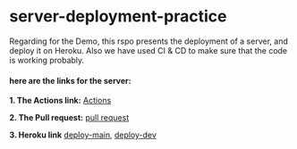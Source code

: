 # server-deployment-practice

Regarding for the Demo, this rspo presents the deployment of a server, and deploy it on Heroku.
Also we have used CI & CD to make sure that the code is working probably.

#### **here are the links for the server:**

**1. The Actions link:**
   [Actions](https://github.com/marah-jaradat/server-deployment-practice/actions)
   
**2. The Pull request:**
   [pull request](https://github.com/marah-jaradat/server-deployment-practice/pull/2)

**3. Heroku link**
    [deploy-main](https://marahjradat-server-deploy-prod.herokuapp.com/),  [deploy-dev](https://marahjaradat-server-deploy-dev.herokuapp.com/)